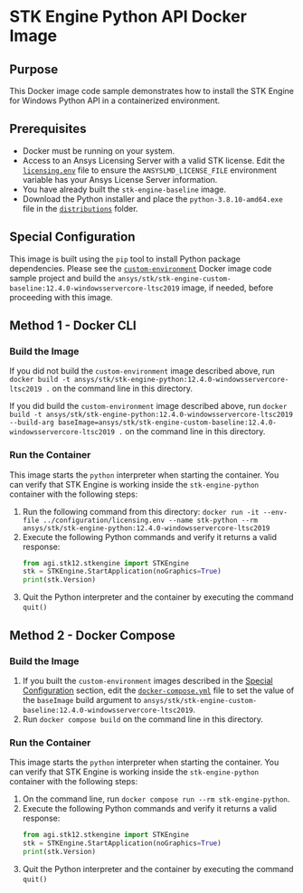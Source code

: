 # STK Engine Python API Docker Image

## Purpose
This Docker image code sample demonstrates how to install the STK Engine for Windows Python API in a containerized
environment.

## Prerequisites
* Docker must be running on your system.
* Access to an Ansys Licensing Server with a valid STK license.  Edit the
[`licensing.env`](../configuration/licensing.env) file to ensure the `ANSYSLMD_LICENSE_FILE` environment variable
has your Ansys License Server information.
* You have already built the `stk-engine-baseline` image.
* Download the Python installer and place the `python-3.8.10-amd64.exe` file in the [`distributions`](./distributions) folder.

## Special Configuration
This image is built using the `pip` tool to install Python package dependencies. Please see the
[`custom-environment`](../custom-environment/README.md) Docker image code sample project and build the
`ansys/stk/stk-engine-custom-baseline:12.4.0-windowsservercore-ltsc2019` image, if needed, before proceeding with this image.

## Method 1 - Docker CLI

### Build the Image
If you did not build the `custom-environment` image described above, run
`docker build -t ansys/stk/stk-engine-python:12.4.0-windowsservercore-ltsc2019 .` on the command line in this directory.

If you did build the `custom-environment` image described above, run
`docker build -t ansys/stk/stk-engine-python:12.4.0-windowsservercore-ltsc2019 --build-arg baseImage=ansys/stk/stk-engine-custom-baseline:12.4.0-windowsservercore-ltsc2019 .`
on the command line in this directory.

### Run the Container
This image starts the `python` interpreter when starting the container.  You can verify that
STK Engine is working inside the `stk-engine-python` container with the following steps:
1. Run the following command from this directory:
`docker run -it --env-file ../configuration/licensing.env --name stk-python --rm ansys/stk/stk-engine-python:12.4.0-windowsservercore-ltsc2019`
2. Execute the following Python commands and verify it returns a valid response:
    ```python
    from agi.stk12.stkengine import STKEngine
    stk = STKEngine.StartApplication(noGraphics=True)
    print(stk.Version)
    ```
3. Quit the Python interpreter and the container by executing the command `quit()`

## Method 2 - Docker Compose

### Build the Image
1. If you built the `custom-environment` images described in the [Special Configuration](#special-configuration) section,
edit the [`docker-compose.yml`](./docker-compose.yml) file to set the value of the `baseImage` build argument to
`ansys/stk/stk-engine-custom-baseline:12.4.0-windowsservercore-ltsc2019`.
2. Run `docker compose build` on the command line in this directory.

### Run the Container
This image starts the `python` interpreter when starting the container.  You can verify that
STK Engine is working inside the `stk-engine-python` container with the following steps:
1. On the command line, run `docker compose run --rm stk-engine-python`.
2. Execute the following Python commands and verify it returns a valid response:
    ```python
    from agi.stk12.stkengine import STKEngine
    stk = STKEngine.StartApplication(noGraphics=True)
    print(stk.Version)
    ```
3. Quit the Python interpreter and the container by executing the command `quit()`
